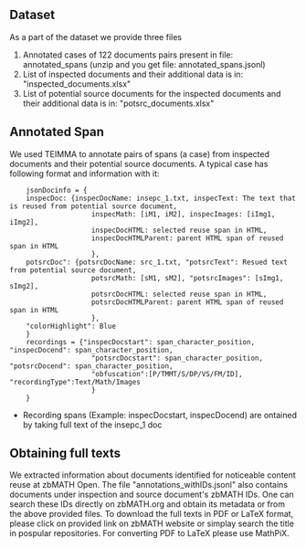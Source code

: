 ## Dataset

As a part of the dataset we provide three files

1. Annotated cases of 122 documents pairs present in file: annotated_spans (unzip and you get file: annotated_spans.jsonl)
2. List of inspected documents and their additional data is in: "inspected_documents.xlsx"
3. List of potential source documents for the inspected documents and their additional data is in: "potsrc_documents.xlsx"

## Annotated Span 

We used TEIMMA to annotate pairs of spans (a case) from inspected documents and their potential source documents. A typical case has following format and information with it:

```
	jsonDocinfo = {
	inspecDoc: {inspecDocName: insepc_1.txt, inspecText: The text that is reused from potential source document,
					inspecMath: [iM1, iM2], inspecImages: [iImg1, iImg2],
					inspecDocHTML: selected reuse span in HTML,
					inspecDocHTMLParent: parent HTML span of reused span in HTML
					},
	potsrcDoc": {potsrcDocName: src_1.txt, "potsrcText": Resued text from potential source document,
					potsrcMath: [sM1, sM2], "potsrcImages": [sImg1, sImg2],
					potsrcDocHTML: selected reuse span in HTML,
					potsrcDocHTMLParent: parent HTML span of reused span in HTML
					},
	"colorHighlight": Blue	
	}
	recordings = {"inspecDocstart": span_character_position, "inspecDocend": span_character_position,
					"potsrcDocstart": span_character_position, "potsrcDocend": span_character_position,
					"obfuscation":[P/TMMT/S/DP/VS/FM/ID], "recordingType":Text/Math/Images
					}
	}
```

- Recording spans (Example: inspecDocstart, inspecDocend) are ontained by taking full text of the insepc_1 doc 

## Obtaining full texts 

We extracted information about documents identified for noticeable content reuse at zbMATH Open.
The file "annotations_withIDs.jsonl" also contains documents under inspection and source document's zbMATH IDs.
One can search these IDs directly on zbMATH.org and obtain its metadata or from the above provided files.
To download the full texts in PDF or LaTeX format, please click on provided link on zbMATH website or simplay search the title in pospular repositories.
For converting PDF to LaTeX please use MathPiX.